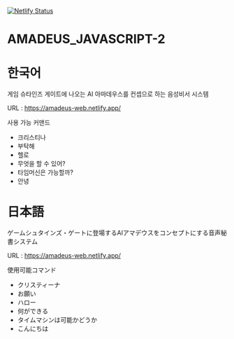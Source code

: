 [![Netlify Status](https://api.netlify.com/api/v1/badges/0b34f981-8d53-461c-8dd0-8ec0c16c228e/deploy-status)](https://app.netlify.com/sites/amadeus-web/deploys)


# AMADEUS_JAVASCRIPT-2

# 한국어

게임 슈타인즈 게이트에 나오는 AI 아마데우스를 컨셉으로 하는 음성비서 시스템

URL : https://amadeus-web.netlify.app/<br>

사용 가능 커맨드

* 크리스티나 <br>
* 부탁해 <br>
* 헬로 <br>
* 무엇을 할 수 있어? <br>
* 타임머신은 가능할까? <br>
* 안녕

# 日本語

ゲームシュタインズ・ゲートに登場するAIアマデウスをコンセプトにする音声秘書システム

URL : https://amadeus-web.netlify.app/<br>

使用可能コマンド

* クリスティーナ <br>
* お願い <br>
* ハロー <br>
* 何ができる <br>
* タイムマシンは可能かどうか <br>
* こんにちは
